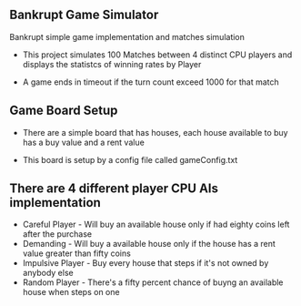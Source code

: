 ## Bankrupt Game Simulator

Bankrupt simple game implementation and matches simulation

- This project simulates 100 Matches between 4 distinct CPU players and displays the statistcs of winning rates by Player

- A game ends in timeout if the turn count exceed 1000 for that match

## Game Board Setup ##

- There are a simple board that has houses, each house available to buy has a buy value and a rent value 

- This board is setup by a config file called gameConfig.txt

## There are 4 different player CPU AIs implementation ## 

- Careful Player - Will buy an available house only if had eighty coins left after the purchase
- Demanding - Will buy a available house only if the house has a rent value greater than fifty coins
- Impulsive Player - Buy every house that steps if it's not owned by anybody else
- Random Player - There's a fifty percent chance of buyng an available house when steps on one
